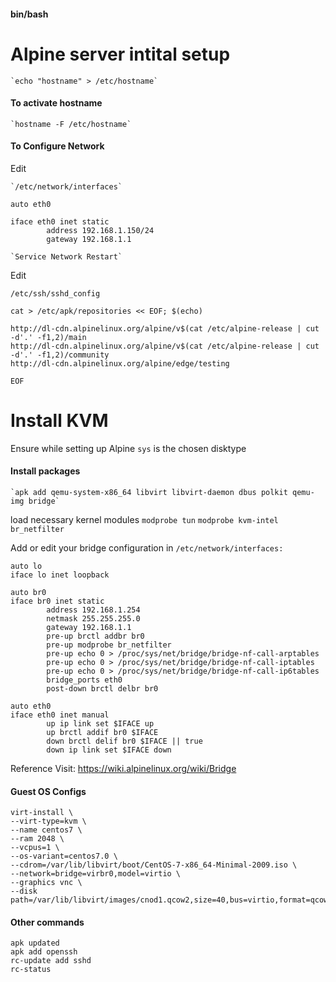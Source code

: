#### bin/bash
# Alpine server intital setup

    `echo "hostname" > /etc/hostname`

#### To activate hostname

    `hostname -F /etc/hostname`

#### To Configure Network

Edit 

    `/etc/network/interfaces`

```
auto eth0

iface eth0 inet static
        address 192.168.1.150/24
        gateway 192.168.1.1
```
 
    `Service Network Restart`

Edit

`/etc/ssh/sshd_config`

```
cat > /etc/apk/repositories << EOF; $(echo)

http://dl-cdn.alpinelinux.org/alpine/v$(cat /etc/alpine-release | cut -d'.' -f1,2)/main
http://dl-cdn.alpinelinux.org/alpine/v$(cat /etc/alpine-release | cut -d'.' -f1,2)/community
http://dl-cdn.alpinelinux.org/alpine/edge/testing

EOF
```
# Install KVM

Ensure while setting up Alpine `sys` is the chosen disktype

#### Install packages
    `apk add qemu-system-x86_64 libvirt libvirt-daemon dbus polkit qemu-img bridge`
load necessary kernel modules
    `modprobe tun`
    `modprobe kvm-intel br_netfilter`
    
Add or edit your bridge configuration in `/etc/network/interfaces:`
```
auto lo
iface lo inet loopback

auto br0
iface br0 inet static
        address 192.168.1.254
        netmask 255.255.255.0
        gateway 192.168.1.1
        pre-up brctl addbr br0
        pre-up modprobe br_netfilter
        pre-up echo 0 > /proc/sys/net/bridge/bridge-nf-call-arptables
        pre-up echo 0 > /proc/sys/net/bridge/bridge-nf-call-iptables
        pre-up echo 0 > /proc/sys/net/bridge/bridge-nf-call-ip6tables
        bridge_ports eth0
        post-down brctl delbr br0

auto eth0
iface eth0 inet manual
        up ip link set $IFACE up
        up brctl addif br0 $IFACE
        down brctl delif br0 $IFACE || true
        down ip link set $IFACE down
```
Reference Visit: https://wiki.alpinelinux.org/wiki/Bridge
####  Guest OS Configs
```
virt-install \
--virt-type=kvm \
--name centos7 \
--ram 2048 \
--vcpus=1 \
--os-variant=centos7.0 \
--cdrom=/var/lib/libvirt/boot/CentOS-7-x86_64-Minimal-2009.iso \
--network=bridge=virbr0,model=virtio \
--graphics vnc \
--disk path=/var/lib/libvirt/images/cnod1.qcow2,size=40,bus=virtio,format=qcow2
```
#### Other commands

`apk updated`<br>
`apk add openssh`<br>
`rc-update add sshd`<br>
`rc-status`<br>
